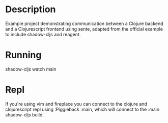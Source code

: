 # Description
Example project demonstrating communication between a Clojure backend and a Clojurescript
frontend using sente, adapted from the official example to include shadow-cljs and
reagent.

# Running
shadow-cljs watch main

# Repl
If you're using vim and fireplace you can connect to the clojure and clojurescript repl
using :Piggieback :main, which will connect to the :main shadow-cljs build.
